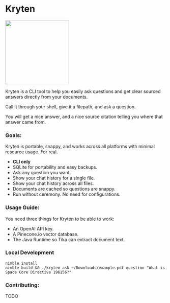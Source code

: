 # Kryten

<img src="https://github.com/sergiotapia/kryten/assets/686715/a467adad-e284-40e9-b71e-7e8153eb2bd5" width="200" />

Kryten is a CLI tool to help you easily ask questions and get clear
sourced answers directly from your documents.

Call it through your shell, give it a filepath, and ask a question.

You will get a nice answer, and a nice source citation telling you where
that answer came from.

### Goals:

Kryten is portable, snappy, and works across all platforms with
minimal resource usage. For real.

- **CLI only**
- SQLite for portability and easy backups.
- Ask any question you want.
- Show your chat history for a single file.
- Show your chat history across all files.
- Documents are cached so questions are snappy.
- Run without ceremony. No need for configurations.

### Usage Guide:

You need three things for Kryten to be able to work:

- An OpenAI API key.
- A Pinecone.io vector database.
- The Java Runtime so Tika can extract document text.

### Local Development

```
nimble install
nimble build && ./kryten ask ~/Downloads/example.pdf question "What is Space Core Directive 196156?"
```

### Contributing:

TODO
